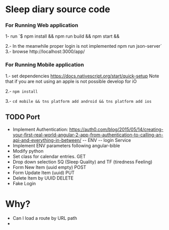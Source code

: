 # Sleep diary source code

### For Running Web application 

1- run 
  `$ npm install && npm run build && npm start &&

2.- In the meanwhile proper login is not implemented 
    npm run json-server`
3.- 
  browse http://localhost:3000/app/

### For Running Mobile application

1.- set dependencies https://docs.nativescript.org/start/quick-setup
Note that if you are not using an apple is not possible develop for iO

2.- `npm install`
 
3.- `cd mobile && tns platform add android && tns platform add ios`

  
## TODO Port

- Implement Authentication: https://auth0.com/blog/2015/05/14/creating-your-first-real-world-angular-2-app-from-authentication-to-calling-an-api-and-everything-in-between/
-- ENV
-- login Service
- Implement ENV parameters following angular-bible
- Modify python
- Set class for calendar entries. GET 
- Drop down selection SQ (Sleep Quality) and TF (tiredness Feeling)
- Form New Item (uuid empty) POST 
- Form Update Item (uuid) PUT
- Delete Item by UUID DELETE
- Fake Login 

# Why? 

- Can I load a route by URL path
- 
